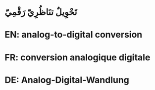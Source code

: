 # تَحْوِيلٌ تنَاظُرِيّ رَقْمِيّ

# EN: analog-to-digital conversion

# FR: conversion analogique digitale

# DE: Analog-Digital-Wandlung
